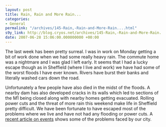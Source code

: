 ```yaml
---
layout: post
title: Rain, Rain and More Rain...
categories:
- General
permalink: "/archives/145-Rain,-Rain-and-More-Rain....html"
s9y_link: http://blog.cryos.net/archives/145-Rain,-Rain-and-More-Rain....html
date: 2007-06-28 15:06:00.000000000 +00:00
---
```

<span><p>The last week has been pretty surreal. I was in work on Monday getting a bit of work done when we had some really heavy rain. The commute home was a nightmare and I was glad I left early. It seems that I had a lucky escape though as in Sheffield (where I live and work) we have had some of the worst floods I have ever known. Rivers have burst their banks and literally washed cars down the road.</p>

<p>Unfortunately a few people have also died in the midst of the floods. A nearby dam has also developed cracks in its walls  which led to sections of the M1 being closed along with nearby homes getting evacuated. Rolling power cuts and the threat of more rain this weekend make life in Sheffield pretty difficult. We have been fortunate to have escaped most of the problems where we live and have not had any flooding or power cuts. A <a href="http://news.bbc.co.uk/1/hi/england/south_yorkshire/6248102.stm">recent article on events</a> shows some of the problems faced by our city.</p></span>
